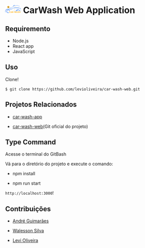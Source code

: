 # <img src="https://raw.githubusercontent.com/Walesson/car-wash-landingpage/develop/src/assets/images/logo-v1.png?w=512" heigt="50" width="50"> CarWash Web Application

## Requiremento

- Node.js
- React app
- JavaScript

## Uso

Clone!

```
$ git clone https://github.com/levioliveira/car-wash-web.git
```
## Projetos Relacionados

- [car-wash-app](https://github.com/Walesson/car-wash-app.git)

- [car-wash-web](https://github.com/Walesson/car-wash-web.git)(Git oficial do projeto)

## Type Command

Acesse o terminal do GitBash

Vá para o diretório do projeto e execute o comando:
- npm install

- npm run start

`http://localhost:3000`!

## Contribuições

- [André Guimarães](https://github.com/Us3rRoot)

- [Walesson Silva](https://github.com/Walesson)

- [Levi Oliveira](https://github.com/levioliveira)
